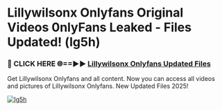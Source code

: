 # Lillywilsonx Onlyfans Original Videos 0nlyFans Leaked - Files Updated! (lg5h)

<h3>🔴 CLICK HERE 🌐==►► <a href="https://tinyurl.com/ehrbuxhb" rel="nofollow">Lillywilsonx Onlyfans Updated Files</a></h3>

Get Lillywilsonx Onlyfans and all content. Now you can access all videos and pictures of Lillywilsonx Onlyfans. New Updated Files 2025!

[![lg5h](https://i.imgur.com/lVYEuWS.gif)](https://tinyurl.com/ehrbuxhb)
